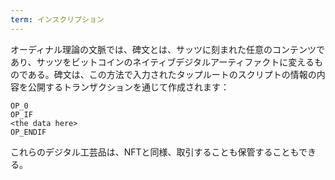 ```yaml
---
term: インスクリプション
---
```

オーディナル理論の文脈では、碑文とは、サッツに刻まれた任意のコンテンツであり、サッツをビットコインのネイティブデジタルアーティファクトに変えるものである。碑文は、この方法で入力されたタップルートのスクリプトの情報の内容を公開するトランザクションを通じて作成されます：

```text
OP_0
OP_IF
<the data here>
OP_ENDIF
```

これらのデジタル工芸品は、NFTと同様、取引することも保管することもできる。